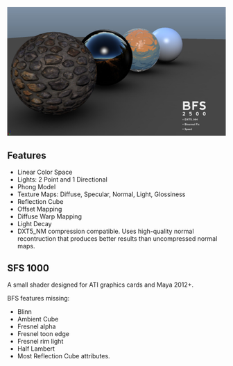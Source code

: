 ![BFS 2500: A realtime viewport shader](https://raw.githubusercontent.com/ivanarellano/cgfx-bfs/master/BFS.jpg)

## Features
- Linear Color Space 
- Lights: 2 Point and 1 Directional
- Phong Model
- Texture Maps: Diffuse, Specular, Normal, Light, Glossiness
- Reflection Cube
- Offset Mapping
- Diffuse Warp Mapping
- Light Decay
- DXT5_NM compression compatible. Uses high-quality normal recontruction that produces better results than uncompressed normal maps.

## SFS 1000

A small shader designed for ATI graphics cards and Maya 2012+.

BFS features missing:
- Blinn
- Ambient Cube
- Fresnel alpha
- Fresnel toon edge
- Fresnel rim light
- Half Lambert
- Most Reflection Cube attributes.
